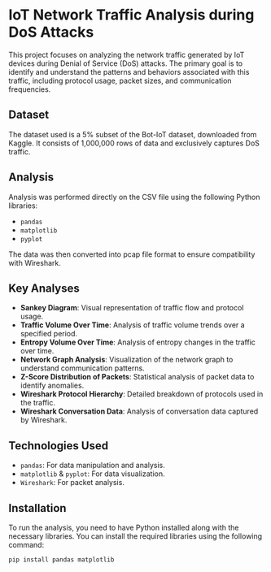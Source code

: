 # IoT Network Traffic Analysis during DoS Attacks

This project focuses on analyzing the network traffic generated by IoT devices during Denial of Service (DoS) attacks. The primary goal is to identify and understand the patterns and behaviors associated with this traffic, including protocol usage, packet sizes, and communication frequencies.

## Dataset

The dataset used is a 5% subset of the Bot-IoT dataset, downloaded from Kaggle. It consists of 1,000,000 rows of data and exclusively captures DoS traffic.

## Analysis

Analysis was performed directly on the CSV file using the following Python libraries:
- `pandas`
- `matplotlib`
- `pyplot`

The data was then converted into pcap file format to ensure compatibility with Wireshark.

## Key Analyses

- **Sankey Diagram**: Visual representation of traffic flow and protocol usage.
- **Traffic Volume Over Time**: Analysis of traffic volume trends over a specified period.
- **Entropy Volume Over Time**: Analysis of entropy changes in the traffic over time.
- **Network Graph Analysis**: Visualization of the network graph to understand communication patterns.
- **Z-Score Distribution of Packets**: Statistical analysis of packet data to identify anomalies.
- **Wireshark Protocol Hierarchy**: Detailed breakdown of protocols used in the traffic.
- **Wireshark Conversation Data**: Analysis of conversation data captured by Wireshark.

## Technologies Used

- `pandas`: For data manipulation and analysis.
- `matplotlib` & `pyplot`: For data visualization.
- `Wireshark`: For packet analysis.

## Installation

To run the analysis, you need to have Python installed along with the necessary libraries. You can install the required libraries using the following command:

```bash
pip install pandas matplotlib
